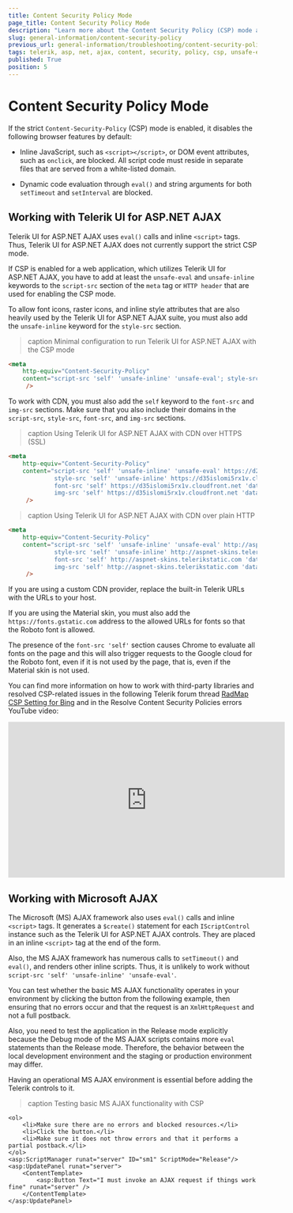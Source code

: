 ```yaml
---
title: Content Security Policy Mode
page_title: Content Security Policy Mode
description: "Learn more about the Content Security Policy (CSP) mode and how to work with it in Telerik UI for ASP.NET AJAX and Microsoft AJAX projects."
slug: general-information/content-security-policy
previous_url: general-information/troubleshooting/content-security-policy
tags: telerik, asp, net, ajax, content, security, policy, csp, unsafe-eval, eval, microsoft
published: True
position: 5
---
```


# Content Security Policy Mode

If the strict `Content-Security-Policy` (CSP) mode is enabled, it disables the following browser features by default:

* Inline JavaScript, such as `<script></script>`, or DOM event attributes, such as `onclick`, are blocked. All script code must reside in separate files that are served from a white-listed domain.

* Dynamic code evaluation through `eval()` and string arguments for both `setTimeout` and `setInterval` are blocked.

## Working with Telerik UI for ASP.NET AJAX

Telerik UI for ASP.NET AJAX uses `eval()` calls and inline `<script>` tags. Thus, Telerik UI for ASP.NET AJAX does not currently support the strict CSP mode.

If CSP is enabled for a web application, which utilizes Telerik UI for ASP.NET AJAX, you have to add at least the `unsafe-eval` and `unsafe-inline` keywords to the `script-src` section of the `meta` tag or `HTTP header` that are used for enabling the CSP mode.

To allow font icons, raster icons, and inline style attributes that are also heavily used by the Telerik UI for ASP.NET AJAX suite, you must also add the `unsafe-inline` keyword for the `style-src` section.

>caption Minimal configuration to run Telerik UI for ASP.NET AJAX with the CSP mode
````HTML
<meta
    http-equiv="Content-Security-Policy"
    content="script-src 'self' 'unsafe-inline' 'unsafe-eval'; style-src 'self' 'unsafe-inline' ;"
     />
````

To work with CDN, you must also add the `self` keyword to the `font-src` and `img-src` sections. Make sure that you also include their domains in the `script-src`, `style-src`, `font-src`, and `img-src` sections.

>caption Using Telerik UI for ASP.NET AJAX with CDN over HTTPS (SSL)
````HTML
<meta
    http-equiv="Content-Security-Policy"
    content="script-src 'self' 'unsafe-inline' 'unsafe-eval' https://d2i2wahzwrm1n5.cloudfront.net ;
			 style-src 'self' 'unsafe-inline' https://d35islomi5rx1v.cloudfront.net ;
			 font-src 'self' https://d35islomi5rx1v.cloudfront.net 'data:';
			 img-src 'self' https://d35islomi5rx1v.cloudfront.net 'data:'"
     />
````

>caption Using Telerik UI for ASP.NET AJAX with CDN over plain HTTP
````HTML
<meta
    http-equiv="Content-Security-Policy"
    content="script-src 'self' 'unsafe-inline' 'unsafe-eval' http://aspnet-scripts.telerikstatic.com ;
			 style-src 'self' 'unsafe-inline' http://aspnet-skins.telerikstatic.com ;
			 font-src 'self' http://aspnet-skins.telerikstatic.com 'data:';
			 img-src 'self' http://aspnet-skins.telerikstatic.com 'data:'"
     />
````

If you are using a custom CDN provider, replace the built-in Telerik URLs with the URLs to your host.

If you are using the Material skin, you must also add the `https://fonts.gstatic.com` address to the allowed URLs for fonts so that the Roboto font is allowed.

The presence of the `font-src 'self'` section causes Chrome to evaluate all fonts on the page and this will also trigger requests to the Google cloud for the Roboto font, even if it is not used by the page, that is, even if the Material skin is not used.

You can find more information on how to work with third-party libraries and resolved CSP-related issues in the following Telerik forum thread [RadMap CSP Setting for Bing](https://www.telerik.com/forums/rad-map-csp-setting-for-bing) and in the Resolve Content Security Policies errors YouTube video:

<iframe width="560" height="315" src="https://www.youtube.com/embed/FWHUzMZKXE4" title="YouTube video player" frameborder="0" allow="accelerometer; autoplay; clipboard-write; encrypted-media; gyroscope; picture-in-picture" allowfullscreen></iframe>

## Working with Microsoft AJAX

The Microsoft (MS) AJAX framework also uses `eval()` calls and inline `<script>` tags. It generates a `$create()` statement for each `IScriptControl` instance such as the Telerik UI for ASP.NET AJAX controls. They are placed in an inline `<script>` tag at the end of the form.

Also, the MS AJAX framework has numerous calls to `setTimeout()` and `eval()`, and renders other inline scripts. Thus, it is unlikely to work without `script-src 'self' 'unsafe-inline' 'unsafe-eval'`.

You can test whether the basic MS AJAX functionality operates in your environment by clicking the button from the following example, then ensuring that no errors occur and that the request is an `XmlHttpRequest` and not a full postback.

Also, you need to test the application in the Release mode explicitly because the Debug mode of the MS AJAX scripts contains more `eval` statements than the Release mode. Therefore, the behavior between the local development environment and the staging or production environment may differ.

Having an operational MS AJAX environment is essential before adding the Telerik controls to it.

>caption Testing basic MS AJAX functionality with CSP
````ASP.NET
<ol>
    <li>Make sure there are no errors and blocked resources.</li>
    <li>Click the button.</li>
    <li>Make sure it does not throw errors and that it performs a partial postback.</li>
</ol>
<asp:ScriptManager runat="server" ID="sm1" ScriptMode="Release"/>
<asp:UpdatePanel runat="server">
    <ContentTemplate>
        <asp:Button Text="I must invoke an AJAX request if things work fine" runat="server" />
    </ContentTemplate>
</asp:UpdatePanel>
````

 
